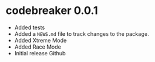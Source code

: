 # codebreaker 0.0.1

* Added tests
* Added a `NEWS.md` file to track changes to the package.
* Added Xtreme Mode
* Added Race Mode
* Initial release Github
